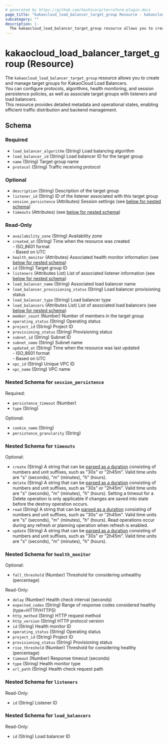 ```yaml
---
# generated by https://github.com/hashicorp/terraform-plugin-docs
page_title: "kakaocloud_load_balancer_target_group Resource - kakaocloud"
subcategory: ""
description: |-
  The kakaocloud_load_balancer_target_group resource allows you to create and manage target groups for KakaoCloud Load Balancers.You can configure protocols, algorithms, health monitoring, and session persistence policies, as well as associate target groups with listeners and load balancers.This resource provides detailed metadata and operational states, enabling efficient traffic distribution and backend management.
---
```


# kakaocloud_load_balancer_target_group (Resource)

The `kakaocloud_load_balancer_target_group` resource allows you to create and manage target groups for KakaoCloud Load Balancers.  
You can configure protocols, algorithms, health monitoring, and session persistence policies, as well as associate target groups with listeners and load balancers.  
This resource provides detailed metadata and operational states, enabling efficient traffic distribution and backend management.



<!-- schema generated by tfplugindocs -->
## Schema

### Required

- `load_balancer_algorithm` (String) Load balancing algorithm
- `load_balancer_id` (String) Load balancer ID for the target group
- `name` (String) Target group name
- `protocol` (String) Traffic receiving protocol

### Optional

- `description` (String) Description of the target group
- `listener_id` (String) ID of the listener associated with this target group
- `session_persistence` (Attributes) Session settings (see [below for nested schema](#nestedatt--session_persistence))
- `timeouts` (Attributes) (see [below for nested schema](#nestedatt--timeouts))

### Read-Only

- `availability_zone` (String) Availability zone
- `created_at` (String) Time when the resource was created <br/> - ISO_8601 format  <br/> - Based on UTC
- `health_monitor` (Attributes) Associated health monitor information (see [below for nested schema](#nestedatt--health_monitor))
- `id` (String) Target group ID
- `listeners` (Attributes List) List of associated listener information (see [below for nested schema](#nestedatt--listeners))
- `load_balancer_name` (String) Associated load balancer name
- `load_balancer_provisioning_status` (String) Load balancer provisioning status
- `load_balancer_type` (String) Load balancer type
- `load_balancers` (Attributes List) List of associated load balancers (see [below for nested schema](#nestedatt--load_balancers))
- `member_count` (Number) Number of members in the target group
- `operating_status` (String) Operating status
- `project_id` (String) Project ID
- `provisioning_status` (String) Provisioning status
- `subnet_id` (String) Subnet ID
- `subnet_name` (String) Subnet name
- `updated_at` (String) Time when the resource was last updated <br/> - ISO_8601 format  <br/> - Based on UTC
- `vpc_id` (String) Unique VPC ID
- `vpc_name` (String) VPC name

<a id="nestedatt--session_persistence"></a>
### Nested Schema for `session_persistence`

Required:

- `persistence_timeout` (Number)
- `type` (String)

Optional:

- `cookie_name` (String)
- `persistence_granularity` (String)


<a id="nestedatt--timeouts"></a>
### Nested Schema for `timeouts`

Optional:

- `create` (String) A string that can be [parsed as a duration](https://pkg.go.dev/time#ParseDuration) consisting of numbers and unit suffixes, such as "30s" or "2h45m". Valid time units are "s" (seconds), "m" (minutes), "h" (hours).
- `delete` (String) A string that can be [parsed as a duration](https://pkg.go.dev/time#ParseDuration) consisting of numbers and unit suffixes, such as "30s" or "2h45m". Valid time units are "s" (seconds), "m" (minutes), "h" (hours). Setting a timeout for a Delete operation is only applicable if changes are saved into state before the destroy operation occurs.
- `read` (String) A string that can be [parsed as a duration](https://pkg.go.dev/time#ParseDuration) consisting of numbers and unit suffixes, such as "30s" or "2h45m". Valid time units are "s" (seconds), "m" (minutes), "h" (hours). Read operations occur during any refresh or planning operation when refresh is enabled.
- `update` (String) A string that can be [parsed as a duration](https://pkg.go.dev/time#ParseDuration) consisting of numbers and unit suffixes, such as "30s" or "2h45m". Valid time units are "s" (seconds), "m" (minutes), "h" (hours).


<a id="nestedatt--health_monitor"></a>
### Nested Schema for `health_monitor`

Optional:

- `fall_threshold` (Number) Threshold for considering unhealthy (percentage)

Read-Only:

- `delay` (Number) Health check interval (seconds)
- `expected_codes` (String) Range of response codes considered healthy (type=HTTP/HTTPS)
- `http_method` (String) HTTP request method
- `http_version` (String) HTTP protocol version
- `id` (String) Health monitor ID
- `operating_status` (String) Operating status
- `project_id` (String) Project ID
- `provisioning_status` (String) Provisioning status
- `rise_threshold` (Number) Threshold for considering healthy (percentage)
- `timeout` (Number) Response timeout (seconds)
- `type` (String) Health monitor type
- `url_path` (String) Health check request path


<a id="nestedatt--listeners"></a>
### Nested Schema for `listeners`

Read-Only:

- `id` (String) Listener ID


<a id="nestedatt--load_balancers"></a>
### Nested Schema for `load_balancers`

Read-Only:

- `id` (String) Load balancer ID
